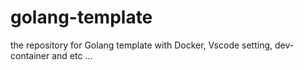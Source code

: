 # golang-template
the repository for Golang template with Docker, Vscode setting, dev-container and etc ...
